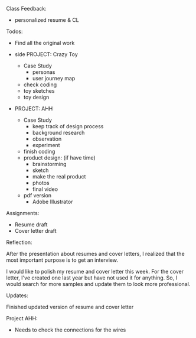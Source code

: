 Class Feedback:

 - personalized resume & CL


Todos:

 - Find all the original work

 - side PROJECT: Crazy Toy
	 - Case Study
		- personas
		- user journey map
	- check coding
	- toy sketches
	- toy design

  - PROJECT: AHH
 	 - Case Study
 		 - keep track of design process
 		 - background research
 		 - observation
 		 - experiment
 	  - finish coding
 	  - product design:  (if have time)
 	     - brainstorming
 	     - sketch
 	     - make the real product
 	     - photos
 	     - final video
 	- pdf version
 		- Adobe Illustrator


Assignments:

 - Resume draft
 - Cover letter draft


Reflection:

After the presentation about resumes and cover letters, I realized that the most important purpose is to get an interview.

I would like to polish my resume and cover letter this week. For the cover letter, I've created one last year but have not used it for anything. So, I would search for more samples and update them to look more professional.


Updates:

Finished updated version of resume and cover letter

Project AHH:
 - Needs to check the connections for the wires

